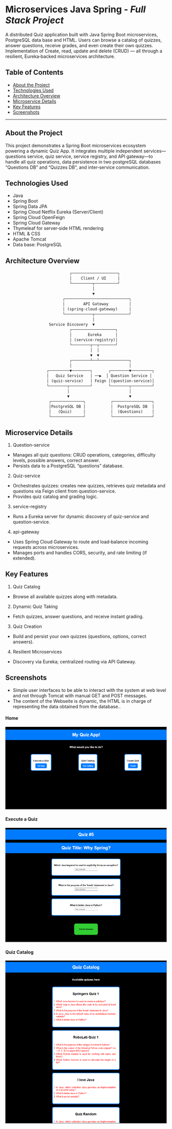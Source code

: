 # Microservices Java Spring - _Full Stack Project_

A distributed Quiz application built with Java Spring Boot microservices, PostgreSQL data base and HTML. Users can browse a catalog of quizzes, answer questions, receive grades, and even create their own quizzes. Implementation of Create, read, update and delete (CRUD) — all through a resilient, Eureka‑backed microservices architecture.

## Table of Contents

- [About the Project](#about-the-project)
- [Technologies Used](#technologies-used)
- [Architecture Overview](#architecture-overview)
- [Microservice Details](#microservice-details)
- [Key Features](#key-features)
- [Screenshots](#screenshots)

---

## About the Project

This project demonstrates a Spring Boot microservices ecosystem powering a dynamic Quiz App. It integrates multiple independent services—questions service, quiz service, service registry, and API gateway—to handle all quiz operations, data persistence in two postgreSQL databases “Questions DB” and “Quizzes DB”, and inter‑service communication.

## Technologies Used
- Java
- Spring Boot
- Spring Data JPA
- Spring Cloud Netflix Eureka (Server/Client)
- Spring Cloud OpenFeign
- Spring Cloud Gateway
- Thymeleaf for server‑side HTML rendering
- HTML & CSS
- Apache Tomcat
- Data base: PostgreSQL


## Architecture Overview
```plaintext
                            ┌────────────────────┐
                            │    Client / UI     │
                            └─────────┬──────────┘
                                      │
                                      ▼
                         ┌────────────────────────────┐
                         │        API Gateway         │
                         │ (spring-cloud-gateway)     │
                         └────────────┬───────────────┘
                                      │        
                   Service Discovery  ▼        
                            ┌───────────────────┐
                            │       Eureka      │
                            │ (service-registry)│
                            └────────┬──┬───────┘
                                     │  │
                                     ▼  ▼
                            ┌────────┴──┴─────────────┐
                            │                         │
                  ┌─────────▼────────┐       ┌────────▼─────────┐
                  │   Quiz Service   │ ──▶  │ Question Service │
                  │ (quiz-service)   │ Feign │(question-service)│
                  └────────┬─────────┘       └────────┬─────────┘
                           │                          │
                           ▼                          ▼
                   ┌──────────────┐           ┌─────────────────┐
                   │PostgreSQL DB │           │  PostgreSQL DB  │
                   │   (Quiz)     │           │  (Questions)    │
                   └──────────────┘           └─────────────────┘

```

## Microservice Details

1. Question-service

- Manages all quiz questions: CRUD operations, categories, difficulty levels, possible answers, correct answer.
- Persists data to a PostgreSQL “questions” database.

2. Quiz-service

- Orchestrates quizzes: creates new quizzes, retrieves quiz metadata and questions via Feign client from question-service.
- Provides quiz catalog and grading logic.

3. service-registry

- Runs a Eureka server for dynamic discovery of quiz-service and question-service.

4. api-gateway

- Uses Spring Cloud Gateway to route and load‑balance incoming requests across microservices.
- Manages ports and handles CORS, security, and rate limiting (if extended).

## Key Features

1. Quiz Catalog
- Browse all available quizzes along with metadata.

2. Dynamic Quiz Taking
- Fetch quizzes, answer questions, and receive instant grading.

3. Quiz Creation
- Build and persist your own quizzes (questions, options, correct answers).

4. Resilient Microservices
- Discovery via Eureka; centralized routing via API Gateway.

## Screenshots

- Simple user interfaces to be able to interact with the system at web level and not through Tomcat with manual GET and POST messages.
- The content of the Webseite is dynamic, the HTML is in charge of representing the data obtained from the database..

#### Home
![image_alt](https://github.com/jorgepiconjr/spring-quiz-microservices/blob/master/documentation/Home.png)

#### Execute a Quiz 
![image_alt](https://github.com/jorgepiconjr/spring-quiz-microservices/blob/master/documentation/ExecuteRandomQuiz.png)

#### Quiz Catalog
![image_alt](https://github.com/jorgepiconjr/spring-quiz-microservices/blob/master/documentation/QuizCatalog.png)


